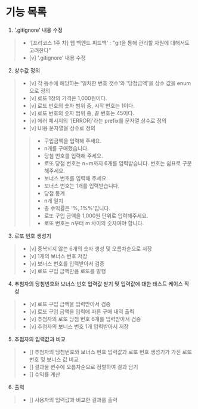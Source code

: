 # 기능 목록

1. '.gitignore' 내용 수정
> - '[프리코스 1주 차] 웹 백엔드 피드백' : "git을 통해 관리할 자원에 대해서도 고려한다"
> - [v] '.gitignore' 내용 수정

2. 상수값 정의
> - [v] 각 등수에 해당하는 '일치한 번호 갯수'와 '당첨금액'을 상수 값을 enum으로 정의
> - [v] 로또 1장의 가격은 1,000원이다.
> - [v] 로또 번호의 숫자 범위 중, 시작 번호는 1이다.
> - [v] 로또 번호의 숫자 범위 중, 끝 번호는 45이다.
> - [v] 에러 메시지의 '[ERROR]'라는 prefix를 문자열 상수로 정의
> - [v] UI용 문자열을 상수로 정의
>> - 구입금액을 입력해 주세요.
>> - n개를 구매했습니다.
>> - 당첨 번호를 입력해 주세요.
>> - 로또 당첨 번호는 n~m까지 6개를 입력받습니다. 번호는 쉼표로 구분해주세요.
>> - 보너스 번호를 입력해 주세요.
>> - 보너스 번호는 1개를 입력받습니다.
>> - 당첨 통계
>> - n개 일치
>> - 총 수익률은 '%,.1%%'입니다.
>> - 로또 구입 금액을 1,000원 단위로 입력해주세요.
>> - 로또 번호는 n부터 m 사이의 숫자여야 합니다.

3. 로또 번호 생성기
> - [v] 중복되지 않는 6개의 숫자 생성 및 오름차순으로 저장
> - [v] 1개의 보너스 번호 저장
> - [v] 보너스 번호를 입력받아서 검증
> - [v] 로또 구입 금액만큼 로또를 발행

4. 추첨자의 당첨번호와 보너스 번호 입력값 받기 및 입력값에 대한 테스트 케이스 작성
> - [v] 로또 구입 금액을 입력받아서 검증
> - [v] 로또 구입 금액을 입력에 따른 구매 내역 출력
> - [v] 추첨자의 로또 당첨 번호 6개를 입력받아서 검증
> - [v] 추첨자의 보너스 번호 1개 입력받아서 저장

5. 추첨자의 입력값과 비교
> - [] 추첨자의 당첨번호와 보너스 번호 입력값과 로또 번호 생성기가 가진 로또 번호 및 보너스 값 비교
> - [] 결과물 변수에 오름차순으로 정렬하여 결과 담기
> - [] 수익률 계산

6. 출력
> - [] 사용자의 입력값과 비교한 결과를 출력